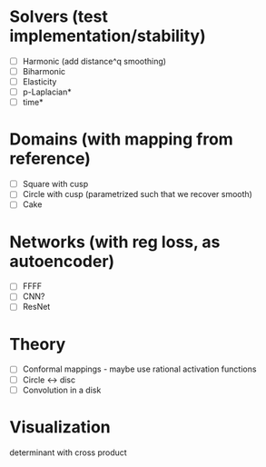 # Solvers (test implementation/stability)
- [ ] Harmonic (add distance^q smoothing)
- [ ] Biharmonic
- [ ] Elasticity
- [ ] p-Laplacian*
- [ ] time*

# Domains (with mapping from reference)
- [ ] Square with cusp
- [ ] Circle with cusp (parametrized such that we recover smooth)
- [ ] Cake

# Networks (with reg loss, as autoencoder)
- [ ] FFFF
- [ ] CNN?
- [ ] ResNet

# Theory
- [ ] Conformal mappings - maybe use rational activation functions
- [ ] Circle <-> disc
- [ ] Convolution in a disk

# Visualization

determinant
with cross product